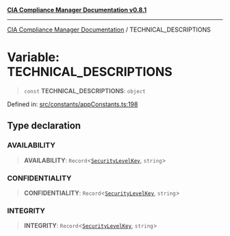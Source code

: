 [**CIA Compliance Manager Documentation v0.8.1**](../README.md)

***

[CIA Compliance Manager Documentation](../globals.md) / TECHNICAL\_DESCRIPTIONS

# Variable: TECHNICAL\_DESCRIPTIONS

> `const` **TECHNICAL\_DESCRIPTIONS**: `object`

Defined in: [src/constants/appConstants.ts:198](https://github.com/Hack23/cia-compliance-manager/blob/aea527f1006de96602c10bb201453301cffe7b07/src/constants/appConstants.ts#L198)

## Type declaration

### AVAILABILITY

> **AVAILABILITY**: `Record`\<[`SecurityLevelKey`](../type-aliases/SecurityLevelKey.md), `string`\>

### CONFIDENTIALITY

> **CONFIDENTIALITY**: `Record`\<[`SecurityLevelKey`](../type-aliases/SecurityLevelKey.md), `string`\>

### INTEGRITY

> **INTEGRITY**: `Record`\<[`SecurityLevelKey`](../type-aliases/SecurityLevelKey.md), `string`\>
